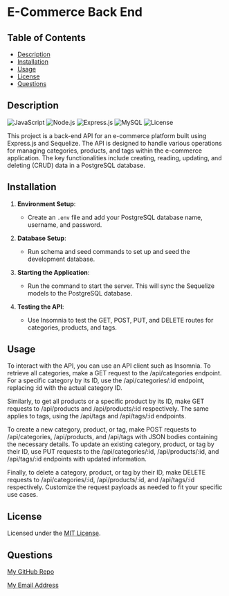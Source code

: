 # E-Commerce Back End

## Table of Contents

- [Description](#description)
- [Installation](#installation)
- [Usage](#usage)
- [License](#license)
- [Questions](#questions)

## Description

![JavaScript](https://img.shields.io/badge/JavaScript-blue) ![Node.js](https://img.shields.io/badge/Node.js-blue) ![Express.js](https://img.shields.io/badge/Express.js-blue) ![MySQL](https://img.shields.io/badge/MySQL-blue) ![License](https://img.shields.io/badge/License-MIT-yellow.svg)

This project is a back-end API for an e-commerce platform built using Express.js and Sequelize. The API is designed to handle various operations for managing categories, products, and tags within the e-commerce application. The key functionalities include creating, reading, updating, and deleting (CRUD) data in a PostgreSQL database.

## Installation

1. **Environment Setup**:
   - Create an `.env` file and add your PostgreSQL database name, username, and password.
   
2. **Database Setup**:
   - Run schema and seed commands to set up and seed the development database.

3. **Starting the Application**:
   - Run the command to start the server. This will sync the Sequelize models to the PostgreSQL database.

4. **Testing the API**:
   - Use Insomnia to test the GET, POST, PUT, and DELETE routes for categories, products, and tags.

## Usage

To interact with the API, you can use an API client such as Insomnia. To retrieve all categories, make a GET request to the /api/categories endpoint. For a specific category by its ID, use the /api/categories/:id endpoint, replacing :id with the actual category ID. 

Similarly, to get all products or a specific product by its ID, make GET requests to /api/products and /api/products/:id respectively. The same applies to tags, using the /api/tags and /api/tags/:id endpoints.

To create a new category, product, or tag, make POST requests to /api/categories, /api/products, and /api/tags with JSON bodies containing the necessary details. To update an existing category, product, or tag by their ID, use PUT requests to the /api/categories/:id, /api/products/:id, and /api/tags/:id endpoints with updated information.

Finally, to delete a category, product, or tag by their ID, make DELETE requests to /api/categories/:id, /api/products/:id, and /api/tags/:id respectively. Customize the request payloads as needed to fit your specific use cases.

## License

Licensed under the [MIT License](https://opensource.org/licenses/MIT).

## Questions

[My GitHub Repo](https://github.com/chrislose23/ecommerce)

[My Email Address](chrislose23@gmail.com)

